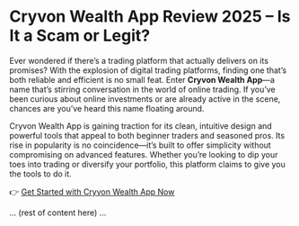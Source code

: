 # Cryvon Wealth App Review 2025 – Is It a Scam or Legit?

Ever wondered if there’s a trading platform that actually delivers on its promises? With the explosion of digital trading platforms, finding one that’s both reliable and efficient is no small feat. Enter **Cryvon Wealth App**—a name that’s stirring conversation in the world of online trading. If you’ve been curious about online investments or are already active in the scene, chances are you’ve heard this name floating around.

Cryvon Wealth App is gaining traction for its clean, intuitive design and powerful tools that appeal to both beginner traders and seasoned pros. Its rise in popularity is no coincidence—it’s built to offer simplicity without compromising on advanced features. Whether you’re looking to dip your toes into trading or diversify your portfolio, this platform claims to give you the tools to do it.

👉 [Get Started with Cryvon Wealth App Now](https://tracking.affiltrack5681.com/aff_c?offer_id=168318&aff_id=9535&source=github)

... (rest of content here) ...